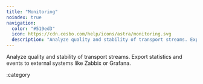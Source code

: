 ```yaml
---
title: "Monitoring"
noindex: true
navigation:
  color: "#519ed3"
  icon: https://cdn.cesbo.com/help/icons/astra/monitoring.svg
  description: "Analyze quality and stability of transport streams. Export statistics and events to external systems like Zabbix or Grafana"
---
```


Analyze quality and stability of transport streams. Export statistics and events to external systems like Zabbix or Grafana.

:category

